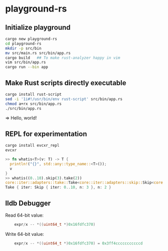 # playground-rs

## Initialize playground

```sh
cargo new playground-rs
cd playground-rs
mkdir -p src/bin
mv src/main.rs src/bin/app.rs
cargo build   ## To make rust-analyzer happy in vim
vim src/bin/app.rs
cargo run --bin app
```

## Make Rust scripts directly executable

```sh
cargo install rust-script
sed -i '1i#!/usr/bin/env rust-script' src/bin/app.rs
chmod a+rx src/bin/app.rs
./src/bin/app.rs
```

⇒ Hello, world!

## REPL for experimentation

```sh
cargo install evcxr_repl
evcxr
```

```rs
>> fn whatis<T>(v: T) -> T {
  println!("{}", std::any::type_name::<T>());
  v
}
>> whatis((0..10).skip(3).take(2))
core::iter::adapters::take::Take<core::iter::adapters::skip::Skip<core::ops::range::Range<i32>>>
Take { iter: Skip { iter: 0..10, n: 3 }, n: 2 }
```

## lldb Debugger

Read 64-bit value:  

```c
    expr/x -- *((uint64_t *)0x16fdfc370)

```

Write 64-bit value:  

```c
    expr/x -- *((uint64_t *)0x16fdfc370) = 0x3ff4cccccccccccd
```

